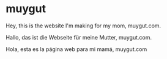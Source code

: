 # muygut
Hey, this is the website I'm making for my mom, muygut.com.

Hallo, das ist die Webseite für meine Mutter, muygut.com.

Hola, esta es la página web para mi mamá, muygut.com
